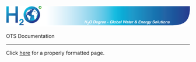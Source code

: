 
![](images/header.png)

OTS Documentation

----

Click [here](https://h2o-degree.github.io/ots_documentation) for a properly formatted page.

